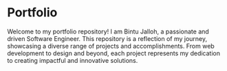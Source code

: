 # Portfolio
Welcome to my portfolio repository! I am Bintu Jalloh, a passionate and driven Software Engineer. This repository is a reflection of my journey, showcasing a diverse range of projects and accomplishments. From web development to design and beyond, each project represents my dedication to creating impactful and innovative solutions.
